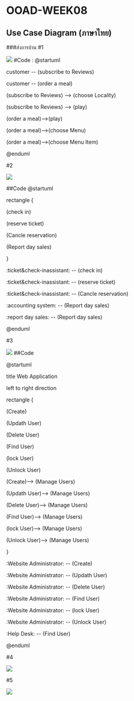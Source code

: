 # OOAD-WEEK08

## Use Case Diagram (ภาษาไทย)
###ส่งการบ้าน
#1

![](http://www.plantuml.com/plantuml/img/XO-z2iCm48DtFyMDyP1N25a3xP8tk3Y26EnSyPrR-lPre4kWFvkGFWaqgd6ncfCBLKqo2lKzTLeN3IKk81EQSOzug3yZKjQcc38uUVUvqS21kh29AEWYWLEqvs_ublWWJkij-Eg_nw_Owv-O9aFsRiI-jhyl)
#Code : 
@startuml

customer -- (subscribe to Reviews)

customer -- (order a meal)

(subscribe to Reviews) --> (choose Locality)

(subscribe to Reviews) --> (play)

(order a meal)-->(play)

(order a meal)-->(choose Menu)

(order a meal)-->(choose Menu Item)

@enduml

#2

![](http://www.plantuml.com/plantuml/img/XP112eD034NtEKLMHHTUO5P2Rz0RX1Ziu1ZB91QazEvEwwRO5hUVb_yVQSqf-pmcW2pif7qIV435L-41ezPGPJ79Tq6FF8YNu4pAXTfoyZYzg8lSfkpOqO96IQo69uJjvFGkQwAIMInxwW6R1Zys3i2zmG7-ooyGypIhH-tH5dCPD_PRE-HTz0-4LhGhdri1)

##Code
@startuml

rectangle {

(check in)

(reserve ticket)

(Cancle reservation)

(Report day sales)

}

:ticket&check-inassistant: -- (check in)

:ticket&check-inassistant: -- (reserve ticket)

:ticket&check-inassistant: -- (Cancle reservation)

:accounting system: -- (Report day sales)

:report day sales: -- (Report day sales)

@enduml

#3

![](http://www.plantuml.com/plantuml/img/VLAx3eCm3Dpp5Hxfm0ymLA2Ygaj7r3abBbY4W19tglhlJH-KqA9CiNDdt-cItB6qVEsrO6ADSC8p5EEegPPCWn4QBmmyWAMcPL1aiNxTFqzf6Zzn4ydEecJSYAGQbUGMAeVMToLgP9owFHarrNgekwckJDXzLgNf5fAZDB9vpxkVvMjuABU6pmRMqDd4ghQ9udUH-U0SUVb2zMJ8iPKys0pI5Bxnn3YBv6B4HQWnOf1tZ1Q47_KNlb9sG3r2YQxxayhHAF-R7W00)
##Code

@startuml

title Web Application

left to right direction

rectangle {

(Create)

(Updath User)

(Delete User)

(Find User)

(lock User)

(Unlock User)

(Create)--> (Manage Users)

(Updath User)--> (Manage Users)

(Delete User)--> (Manage Users)

(Find User)--> (Manage Users)

(lock User)--> (Manage Users)

(Unlock User)--> (Manage Users)

}

:Website Administrator: -- (Create)

:Website Administrator: -- (Updath User)

:Website Administrator: -- (Delete User)

:Website Administrator: -- (Find User)

:Website Administrator: -- (lock User)

:Website Administrator: -- (Unlock User)

:Help Desk: -- (Find User)

@enduml

#4

![](http://www.plantuml.com/plantuml/img/SoWkIImgAStDuKfFp4tDpKzALCZNrLLGoCZFGnL9oIz9D48Lyl7tGHNmBqijAayiISu02mS7kA69EgJcfG2j0W00)

#5

![](http://www.plantuml.com/plantuml/img/SoWkIImgAStDuKhEpoqeBKajKj3IrLLGo4wjJCelIh5AIqmkoIz2bSpDpyi42YfOAK1bYmkAClFI5NHrjM3w4799fIKb-NdOvHnIyrA0LWC0)



